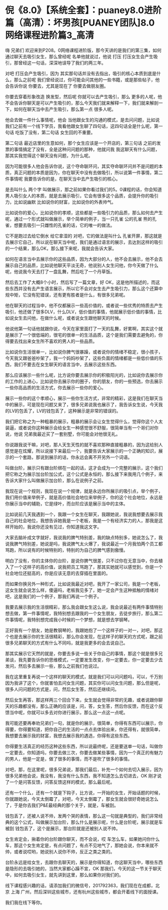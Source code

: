 # 倪《8.0》【系统全套】：puaney8.0进阶篇（高清）：坏男孩[PUANEY团队]8.0网络课程进阶篇3_高清

嗨 兄弟们 欢迎来到P208。0网络课程进阶版，那今天讲的是我们的第三集，如何通过聊天去吸引女生，那么曾经呢 名单他就说过，他说 打压 打压女生会产生吸引，那曾经这一句话，深深地误导了我们的两三年。

对吧 打压会产生吸引，因为 其实那句话并没有去指出，吸引的核心本质到底是什么，那么之前呢 我们曾经说过，你可能会问其他的一些书籍，或是那些帖子，他会告诉你说 你要去，尤其是现在了 你要去做朋友圈。

你要去穿着形象改造 换发型，然后呢 你就可以去产生吸引，那么 更多的人呢，他不会告诉你聊天是可以产生吸引的，那么今天我们就来解释一下，我们就来解剖一下，如何在聊天当中去产生吸引，那么第一点 很多人呢。

他会去做一件什么事情呢，他会 当他跟女生的沟通的模式，是去问问题，比如说我们之前有一个线下学员，我看他跟女生聊了四句话，这四句话全是什么呢，第一句话 吃饭了没有，第二句话 女生回的不重要。

第二句话 最近店里的生意如何，那个女生应该是一个开店的，第三句话 之前的发票的事情搞定了没有，全是这种问问题的那种，他就问我 我这聊天有什么问题，那其实我觉得这个聊天没有问题，为什么呢。

因为可能很多人他会告诉你说，这个夺命联环问，其实夺命联环问并不是问题的本质，真正问题的本质是因为，你在聊天中没有去做吸引，所以说第一件事情，第二件事情呢 我要告诉你的是，在聊天当中去产生吸引的核心。

是去叫什么 两个字 叫做展示，那之前如果你看过我们的5。0课程的话，你会知道男人吸引女人的本质，就是去展示吸引，它会有很多这个品质，会提升你的吸引力，比如说幽默 比如说你的财富，比如说你的外表帅气。

比如说你的爱心，比如说你的孝顺，这些都是一些吸引力的品质，那么如何去产生呢，通过一个形式就叫做展示，举个简单的例子，当一只孔雀 公的孔雀 熊的孔雀，想要去吸引一只雌性的孔雀的话，它的唯一的做法。

它不是跑过去给它倒水 给它拿湿的 对吧，它的做法是叫什么 孔雀开屏，那这就是去展示它自己，所以说在聊天当中呢，我们是通过语言的展示，去达到这样的吸引的一个结果，那么OK，那么接下来呢，我就会告诉大家。

如何在语言当中去展示你的这些品质，因为大部分的人，他不会去展示，他不会去展示自己的品质，比如说他聊天平淡无奇，他说别人女生问他，你今天做了什么呢，他说我今天去打了一盘乱舞，然后吃了一个丹草饭。

然后去工作了大概8个小时，然后写了一篇文章，好 OK，这是他所描述的，而这些东西并没有去产生语言展示，所以它不会对女生去产生吸引力，那么这个还算中规中矩，它没有犯错误，还有更有胜者是什么，有很多兄弟呢。

他在聊天的过程当中，他不仅都展示一些高价值的，或者说一些优秀的特质去产生吸引，他还做了很多DLV，什么DLV，低价值的事情，他就展示低价值的事情，比如说女生去问他，在做什么呢，或者说女生跟他聊天的时候。

他说他第一句话他就跟你说，今天在家里面打了一天的乱舞，好累啊，其实这个就是展示了一个很低端的，很宅的很单一的生活品质，这个是我们需要去避免的，你得要去找出来女生所不喜欢的男人的一些品质。

比如说你生活很单一，比如说你脾气很暴躁，或者说你的情绪不稳定，很小孩子，今天我又跟爸爸吵架了，我一个妈妈吵架了，这些负面的情绪都是一些低价值的东西，我们不要去在女生聊天的语言当中，去展示这些东西。

那么应该展示一些什么呢，比方说你要去展示你的积极阳光的，比如说你去展示你的工作的上进心，比如说你去展示你的圈子，你的朋友，你的一些预选，你去展示一些你高品质的生活方式，你去展示一些你的爱心。

展示一些你的这个孝顺心，展示一些你生活方式，非常的精彩，这是我们在聊天当中的展示，可是现在问题又来了，很多兄弟说我也展示了，我告诉女生说，今天我的LV的包丢了，LV的钱包丢了，这种展示是非常的错误的。

我们把它称之为一种粗暴的展示，粗暴的展示会让女生觉得什么，觉得你这个人太装逼，或者说你这种展示会给女生一种感觉很不舒服，很简单当有一个哥们对你说，他说 兄弟我最近买了一套别墅，你可能会对他很无礼。

你说跟我说干嘛，对吧，那人天生天性的就不喜欢那种直接粗暴的，因为这给别人感觉是在炫耀，所以说接下来最后一个，我要告诉大家展示的一个正确的知识，展示的一个套路，那说到展示的话，你永远会离不开另外一个词语。

叫做台阶，展示只有跟台阶绑在一起的话，这才会成为一个完整的展示，这个我们把它称之为展示加台阶加公式，这个公式是永恒的，那么接下来我用几个例子，来告诉大家什么叫做展示加台阶，那么在说例子之前。

我现在说一个规则，我现在说一个规律，就是永远你所展示的吸引点，举个例子，我们用价值来举例子，就是高价值社会地位来举例子，你的这个社会地位，永远是你展示当中的辅助，它是绿叶，而台阶应该是展示当中的主体。

比如说前几天我遇到一个，我跟一个女生在聊天，我跟她说，我说我想要去展示我自己的社会地位，我想告诉她我是一个老板，我是一个有经济实力的人，那我是这样开始的，我说你还没有见过，你知道我这文字。

大家去脑补成文字就好，我说我的脾气特别差，我的缺点特别多，她说怎么了，我说我脾气特别差，她说是吗，我说脾气太火爆了，我说最近一个月我怕两个员工都骂跑，所以说有的时候特别的，特别的为自己的脾气感到傲慢。

明白了没有，你的主体你的台阶，是说你脾气很差，只不过你在无意当中，你去植入了一个这样子的高价值，说我把员工骂跑了，那其实她就可以感觉到，你是一个社会地位还挺高的，你是应该无意的去穿插在里面的。

而如果你换另外一种形式，比如说我最近对吧，我开了一家公司，我是一个老板，这女生就会说怎么样，傻逼吗，老板我见多了，她一定会产生这种抵触的情绪对吧，这是我们的一个例子，那我们再说一个例子。

我要去展示我的生活很精彩，那么我会跟女生这么说，我会说最近有两件事情特别想去做，第一件事情呢，我特别想去跟我的一个女生朋友，去徒步旅行，那么第二件事情呢，我特别想完成我小时候的一个梦想，就是想去学钢琴。

正好我有一个朋友，她是教钢琴的，我跟她抱了一个这样子的一对一，对吧，那这个也是去展示你的生活很精彩，那么你会发现，在这样子的聊天的方式呢，跟之前很多兄弟聊天的方式有什么不同吗，就是我更多的会去说自己。

那其实展示它天然的就是，你要去多说一些关于你自己的事情，那这个就是很多兄弟谈，我先要告诉你的思维模式，一定要发生改变，你一定要去，你一定要去少去发问，然后多去展示一些，那么之前我们也说过。

我在这里重复再说一个这样的聊天的模式，就是我们可以问问题吗，可以，千万别因为我讲了这个，你就害怕去问女生问题，其实你可以问女生问题，那么但是呢，很多人问问题的方式是，问，然后女生答，然后还继续问。

然后女生再答，那这样两三个回合下来，女生就会觉得非常的无趣，或者说跟你聊天的乐趣都没有，那么正确的应该是，问，答，女生答，然后你反馈，而在这个反馈当中呢，你就可以多去对你进行展示，那么这一点这一点呢。

我可能还要再奉劝兄弟们一句，就是你的展示，很简单，你得有东西可以展示，你得要，你得要知道，把你自己的生活的一点点去体验出来，你还得有，就很简单，我想要去展示我的财富，我想去展示我的遇选，你得有这些东西。

你得要生活真正的经历这种这些东西，所以说最终呢，还是要送单一句话，叫做你一定要去，你知道吗，你要去做三次，你要去做某些事情，因为一个真正的有魅力的男人，他是一定是，做了很多的事情，而不是吹了很多的事情。

对吧，那，在这里呢，很多兄弟说，那我们最后，补充一个如何去切入展示，因为很多兄弟他会说，我没有，我没有什么东西，我不知道怎么去切进去，OK 刚才说了一个是问答反馈，问答反馈这样的模式，那么最后呢。

还有一个什么，还有一个就是下钩子，比方说，一开始的女生，开始话题的时候，你就跟她说，今天太倒霉了，对吧，今天太倒霉了，那女生就会很好奇她说怎么了，于是你去我们P&E最经典的那个关于，就是，车被刮。

钱包丢了，还被人说不帅，发两个哭的表情，那么这一句就是典型的，我们非常经典的这个公式，叫做展示加台阶，那么什么是展示呢，什么是台阶呢，展示就是车被刮 钱包丢了，这个是展示，那台阶就是还被别人说不帅。

女生肯定会，揪着你的台阶跟你聊天，而不会说，哎 车怎么车，如果她问你什么车，那这个女生肯定是，有点问题了，有点不见地气了，那她会说，你本来就不帅，或者说哎哟，她说别人说你不帅，反正之类之类的。

台阶永远是给女生，去跟你去聊天的，展示是你得知道，你这聊天当中，哪些东西是隐形的去吸引她的，当然大家都心躁不宣，OK 那我们，今天的这一节关于聊天中，如何去吸引女生，就先讲到这里，那么如果你对我们的。

线下课程感兴趣的话，请添加我们的微信号，201792363，我们现在在成都，北京 上海 广州，然后深圳这些城市，还有杭州这些城市，都会开着线下的面授课。

我们我在线下等你。